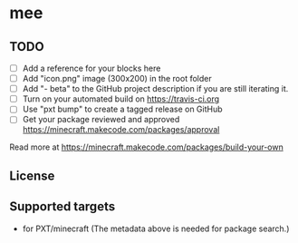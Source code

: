 # mee



## TODO

- [ ] Add a reference for your blocks here
- [ ] Add "icon.png" image (300x200) in the root folder
- [ ] Add "- beta" to the GitHub project description if you are still iterating it.
- [ ] Turn on your automated build on https://travis-ci.org
- [ ] Use "pxt bump" to create a tagged release on GitHub
- [ ] Get your package reviewed and approved https://minecraft.makecode.com/packages/approval

Read more at https://minecraft.makecode.com/packages/build-your-own

## License



## Supported targets

* for PXT/minecraft
(The metadata above is needed for package search.)

